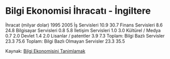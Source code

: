 # Bilgi Ekonomisi İhracatı - İngiltere

İhracat (milyar dolar)	 1995	2005
İş Servisleri	10.9	 30.7
Finans Servisleri	 8.6	24.8
Bilgisayar Servisleri	 0.8	5.8
İletişim Servisleri	 1.0	3.0
Kültürel / Medya	 0.7	2.0
Devlet	 1.4		 2.0
Lisanlar / patentler	 3.9	7.3
Toplam: Bilgi Bazlı Servisler	23.3	75.6
Toplam: Bilgi Bazlı Olmayan Servisler	23.3	35.5

Kaynak: [Bilgi Ekonomisini Tanimlamak](http://www.theworkfoundation.com/Assets/PDFs%5Cdefining_knowledge_economy.pdf)

